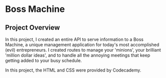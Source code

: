 # Boss Machine

## Project Overview

In this project, I created an entire API to serve information to a Boss Machine, a unique management application for today's most accomplished (evil) entrepreneurs. I created routes to manage your 'minions', your brilliant 'million dollar ideas', and to handle all the annoying meetings that keep getting added to your busy schedule.

In this project, the HTML and CSS were provided by Codecademy.
